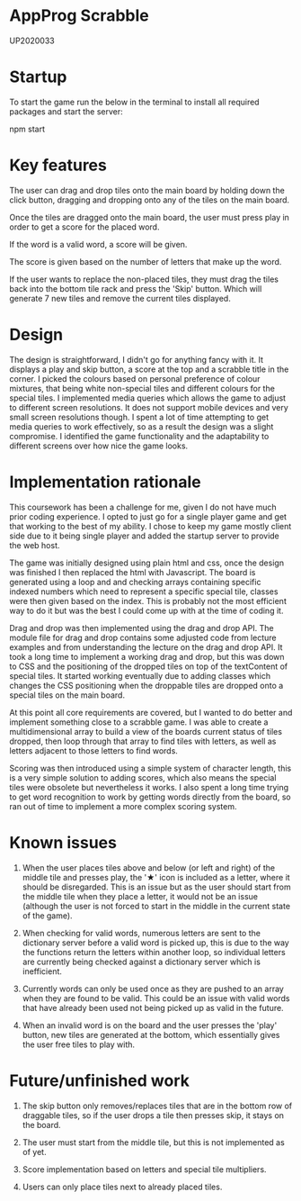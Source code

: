 # AppProg Scrabble

UP2020033

# Startup

To start the game run the below in the terminal to install all required packages and start the server:

npm start

# Key features

The user can drag and drop tiles onto the main board by holding down the click button, dragging and dropping onto any of the tiles on the main board.

Once the tiles are dragged onto the main board, the user must press play in order to get a score for the placed word.

If the word is a valid word, a score will be given.

The score is given based on the number of letters that make up the word.

If the user wants to replace the non-placed tiles, they must drag the tiles back into the bottom tile rack and press the 'Skip' button. Which will generate 7 new tiles and remove the current tiles displayed.

# Design

The design is straightforward, I didn't go for anything fancy with it. It displays a play and skip button, a score at the top and a scrabble title in the corner. I picked the colours based on personal preference of colour mixtures, that being white non-special tiles and different colours for the special tiles. I implemented media queries which allows the game to adjust to different screen resolutions. It does not support mobile devices and very small screen resolutions though. I spent a lot of time attempting to get media queries to work effectively, so as a result the design was a slight compromise. I identified the game functionality and the adaptability to different screens over how nice the game looks.

# Implementation rationale

This coursework has been a challenge for me, given I do not have much prior coding experience. I opted to just go for a single player game and get that working to the best of my ability. I chose to keep my game mostly client side due to it being single player and added the startup server to provide the web host.

The game was initially designed using plain html and css, once the design was finished I then replaced the html with Javascript. The board is generated using a loop and and checking arrays containing specific indexed numbers which need to represent a specific special tile, classes were then given based on the index. This is probably not the most efficient way to do it but was the best I could come up with at the time of coding it.

Drag and drop was then implemented using the drag and drop API. The module file for drag and drop contains some adjusted code from lecture examples and from understanding the lecture on the drag and drop API. It took a long time to implement a working drag and drop, but this was down to CSS and the positioning of the dropped tiles on top of the textContent of special tiles. It started working eventually due to adding classes which changes the CSS positioning when the droppable tiles are dropped onto a special tiles on the main board.

At this point all core requirements are covered, but I wanted to do better and implement something close to a scrabble game. I was able to create a multidimensional array to build a view of the boards current status of tiles dropped, then loop through that array to find tiles with letters, as well as letters adjacent to those letters to find words.

Scoring was then introduced using a simple system of character length, this is a very simple solution to adding scores, which also means the special tiles were obsolete but nevertheless it works. I also spent a long time trying to get word recognition to work by getting words directly from the board, so ran out of time to implement a more complex scoring system.

# Known issues

1. When the user places tiles above and below (or left and right) of the middle tile and presses play, the '★' icon is included as a letter, where it should be disregarded. This is an issue but as the user should start from the middle tile when they place a letter, it would not be an issue (although the user is not forced to start in the middle in the current state of the game).

2. When checking for valid words, numerous letters are sent to the dictionary server before a valid word is picked up, this is due to the way the functions return the letters within another loop, so individual letters are currently being checked against a dictionary server which is inefficient.

3. Currently words can only be used once as they are pushed to an array when they are found to be valid. This could be an issue with valid words that have already been used not being picked up as valid in the future.

4. When an invalid word is on the board and the user presses the 'play' button, new tiles are generated at the bottom, which essentially gives the user free tiles to play with.

# Future/unfinished work

1. The skip button only removes/replaces tiles that are in the bottom row of draggable tiles, so if the user drops a tile then presses skip, it stays on the board.

2. The user must start from the middle tile, but this is not implemented as of yet.

3. Score implementation based on letters and special tile multipliers.

4. Users can only place tiles next to already placed tiles.